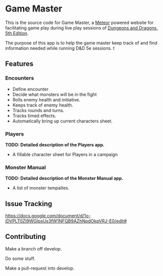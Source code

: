 # Game Master

This is the source code for Game Master, a [Meteor](https://www.meteor.com/) powered website for facilitating 
game play during live play sessions of [Dungeons and Dragons, 5th Edition](http://dnd.wizards.com). 

The purpose of this app is to help the game master keep track of and find
information needed while running D&D 5e sessions. 
t
## Features
### Encounters
* Define encounter
* Decide what monsters will be in the fight
* Rolls enemy health and initiative.
* Keeps track of enemy health.
* Tracks rounds and turns.
* Tracks timed effects.
* Automatically bring up current characters sheet.

### Players
__TODO: Detailed description of the Players app.__

* A fillable character sheet for Players in a campaign


### Monster Manual
__TODO: Detailed description of the Monster Manual app.__

* A list of monster tempaltes.


## Issue Tracking

https://docs.google.com/document/d/1o-iDVPLT0Zl9WGIpsUs3fW1NFQB9AZhNpdOkpVRJ-E0/edit#

## Contributing

Make a branch off develop.

Do some stuff.

Make a pull-request into develop.
